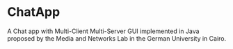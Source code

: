 # ChatApp
A Chat app with Multi-Client Multi-Server GUI implemented in Java proposed by the Media and Networks Lab in the German University in Cairo.
